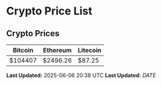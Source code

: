 # Crypto Price List

## Crypto Prices
| Bitcoin | Ethereum | Litecoin |
| ------- | -------- | -------- |
| $104407 | $2496.26 | $87.25 |
**Last Updated:** 2025-06-06 20:38 UTC
**Last Updated:** $DATE$
